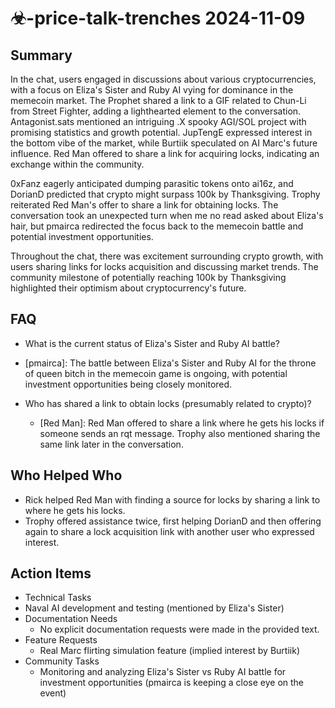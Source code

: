 # ☣-price-talk-trenches 2024-11-09

## Summary
 In the chat, users engaged in discussions about various cryptocurrencies, with a focus on Eliza's Sister and Ruby AI vying for dominance in the memecoin market. The Prophet shared a link to a GIF related to Chun-Li from Street Fighter, adding a lighthearted element to the conversation. Antagonist.sats mentioned an intriguing .X spooky AGI/SOL project with promising statistics and growth potential. JupTengE expressed interest in the bottom vibe of the market, while Burtiik speculated on AI Marc's future influence. Red Man offered to share a link for acquiring locks, indicating an exchange within the community.

0xFanz eagerly anticipated dumping parasitic tokens onto ai16z, and DorianD predicted that crypto might surpass 100k by Thanksgiving. Trophy reiterated Red Man's offer to share a link for obtaining locks. The conversation took an unexpected turn when me no read asked about Eliza's hair, but pmairca redirected the focus back to the memecoin battle and potential investment opportunities.

Throughout the chat, there was excitement surrounding crypto growth, with users sharing links for locks acquisition and discussing market trends. The community milestone of potentially reaching 100k by Thanksgiving highlighted their optimism about cryptocurrency's future.

## FAQ
 - What is the current status of Eliza's Sister and Ruby AI battle?
  - [pmairca]: The battle between Eliza's Sister and Ruby AI for the throne of queen bitch in the memecoin game is ongoing, with potential investment opportunities being closely monitored.

- Who has shared a link to obtain locks (presumably related to crypto)?
  - [Red Man]: Red Man offered to share a link where he gets his locks if someone sends an rqt message. Trophy also mentioned sharing the same link later in the conversation.

## Who Helped Who
 - Rick helped Red Man with finding a source for locks by sharing a link to where he gets his locks.
- Trophy offered assistance twice, first helping DorianD and then offering again to share a lock acquisition link with another user who expressed interest.

## Action Items
 - Technical Tasks
  - Naval AI development and testing (mentioned by Eliza's Sister)
- Documentation Needs
  - No explicit documentation requests were made in the provided text.
- Feature Requests
  - Real Marc flirting simulation feature (implied interest by Burtiik)
- Community Tasks
  - Monitoring and analyzing Eliza's Sister vs Ruby AI battle for investment opportunities (pmairca is keeping a close eye on the event)

